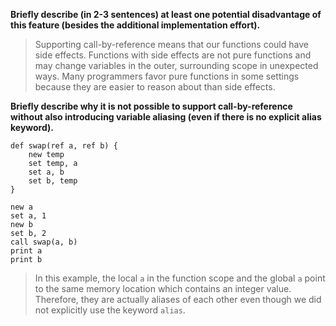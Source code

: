 **Briefly describe (in 2-3 sentences) at least one potential disadvantage of this feature (besides the additional implementation effort).**

> Supporting call-by-reference means that our functions could have side effects. Functions with side effects are not pure functions and may change variables in the outer, surrounding scope in unexpected ways. Many programmers favor pure functions in some settings because they are easier to reason about than side effects.


**Briefly describe why it is not possible to support call-by-reference without also introducing variable aliasing (even if there is no explicit alias keyword).**

```
def swap(ref a, ref b) {
    new temp
    set temp, a
    set a, b
    set b, temp
}

new a
set a, 1
new b
set b, 2
call swap(a, b)
print a
print b
```

> In this example, the local `a` in the function scope and the global `a` point to the same memory location which contains an integer value. Therefore, they are actually aliases of each other even though we did not explicitly use the keyword `alias`.   
